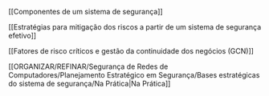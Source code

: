 [[Componentes de um sistema de segurança]]

[[Estratégias para mitigação dos riscos a partir de um sistema de segurança efetivo]]

[[Fatores de risco críticos e gestão da continuidade dos negócios (GCN)]]

[[ORGANIZAR/REFINAR/Segurança de Redes de Computadores/Planejamento Estratégico em Segurança/Bases estratégicas do sistema de segurança/Na Prática|Na Prática]]